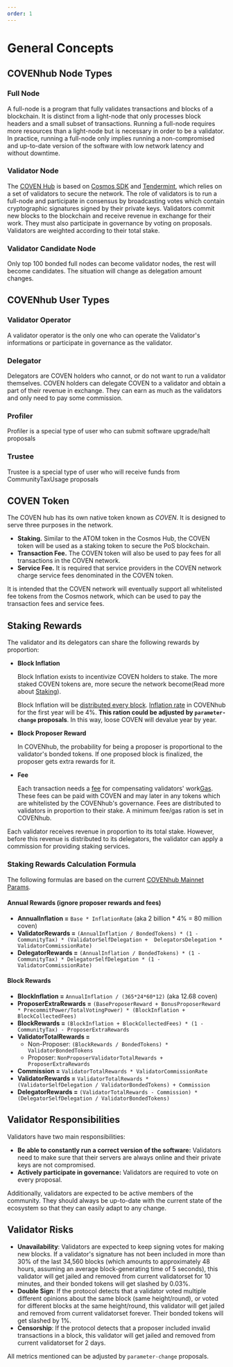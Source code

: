 ```yaml
---
order: 1
---
```


# General Concepts

## COVENhub Node Types

### Full Node

A full-node is a program that fully validates transactions and blocks of a blockchain. It is distinct from a light-node that only processes block headers and a small subset of transactions. Running a full-node requires more resources than a light-node but is necessary in order to be a validator. In practice, running a full-node only implies running a non-compromised and up-to-date version of the software with low network latency and without downtime.

### Validator Node

The [COVEN Hub](../get-started/intro.md#coven-hub) is based on [Cosmos SDK](https://cosmos.network/docs/intro/) and [Tendermint](https://tendermint.com/docs/introduction/what-is-tendermint.html), which relies on a set of validators to secure the network. The role of validators is to run a full-node and participate in consensus by broadcasting votes which contain cryptographic signatures signed by their private keys. Validators commit new blocks to the blockchain and receive revenue in exchange for their work. They must also participate in governance by voting on proposals. Validators are weighted according to their total stake.

### Validator Candidate Node

Only top 100 bonded full nodes can become validator nodes, the rest will become candidates. The situation will change as delegation amount changes.

## COVENhub User Types

### Validator Operator

A validator operator is the only one who can operate the Validator's informations or participate in governance as the validator.

### Delegator

Delegators are COVEN holders who cannot, or do not want to run a validator themselves. COVEN holders can delegate COVEN to a validator and obtain a part of their revenue in exchange. They can earn as much as the validators and only need to pay some commission.

### Profiler

Profiler is a special type of user who can submit software upgrade/halt proposals

### Trustee

Trustee is a special type of user who will receive funds from CommunityTaxUsage proposals

## COVEN Token

The COVEN hub has its own native token known as *COVEN*.  It is designed to serve three purposes in the network.

- **Staking.** Similar to the ATOM token in the Cosmos Hub, the COVEN token will be used as a staking token to secure the PoS blockchain.
- **Transaction Fee.** The COVEN token will also be used to pay fees for all transactions in the COVEN network.
- **Service Fee.** It is required that service providers in the COVEN network charge service fees denominated in the COVEN token.

It is intended that the COVEN network will eventually support all whitelisted fee tokens from the Cosmos network, which can be used to pay the transaction fees and service fees.

## Staking Rewards

The validator and its delegators can share the following rewards by proportion:

- **Block Inflation**

  Block Inflation exists to incentivize COVEN holders to stake. The more staked COVEN tokens are, more secure the network become(Read more about [Staking](../features/staking.md)).

  Block Inflation will be [distributed every block](../features/mint.md). [Inflation rate](../features/mint.md) in COVENhub for the first year will be 4%.  **This ration could be adjusted by `parameter-change` proposals**.
  In this way, loose COVEN will devalue year by year.

- **Block Proposer Reward**

  In COVENhub, the probability for being a proposer is proportional to the validator's bonded tokens. If one proposed block is finalized, the proposer gets extra rewards for it.

- **Fee**

  Each transaction needs a [fee](fee.md#fee) for compensating validators' work[Gas](fee.md#gas). These fees can be paid with COVEN and may later in any tokens which are whitelisted by the COVENhub's governance. Fees are distributed to validators in proportion to their stake. A minimum fee/gas ration is set in COVENhub.

Each validator receives revenue in proportion to its total stake. However, before this revenue is distributed to its delegators, the validator can apply a commission for providing staking services.

### Staking Rewards Calculation Formula

The following formulas are based on the current [COVENhub Mainnet Params](gov-params.md).

#### Annual Rewards (ignore proposer rewards and fees)

- **AnnualInflation =** `Base * InflationRate` (aka 2 billion * 4% = 80 million coven)
- **ValidatorRewards =** `(AnnualInflation / BondedTokens) * (1 - CommunityTax) * (ValidatorSelfDelegation +  DelegatorsDelegation * ValidatorCommissionRate)`
- **DelegatorRewards =** `(AnnualInflation / BondedTokens) * (1 - CommunityTax) * DelegatorSelfDelegation * (1 - ValidatorCommissionRate)`

#### Block Rewards

- **BlockInflation =** `AnnualInflation / (365*24*60*12)` (aka 12.68 coven)
- **ProposerExtraRewards =** `(BaseProposerReward + BonusProposerReward * PrecommitPower/TotalVotingPower) * (BlockInflation + BlockCollectedFees)`
- **BlockRewards =** `(BlockInflation + BlockCollectedFees) * (1 - CommunityTax) - ProposerExtraRewards`
- **ValidatorTotalRewards =**
  - Non-Proposer: `(BlockRewards / BondedTokens) * ValidatorBondedTokens`
  - Proposer: `NonProposerValidatorTotalRewards + ProposerExtraRewards`
- **Commission =** `ValidatorTotalRewards * ValidatorCommissionRate`
- **ValidatorRewards =** `ValidatorTotalRewards * (ValidatorSelfDelegation / ValidatorBondedTokens) + Commission`
- **DelegatorRewards =** `(ValidatorTotalRewards - Commission) * (DelegatorSelfDelegation / ValidatorBondedTokens)`

## Validator Responsibilities

Validators have two main responsibilities:

- **Be able to constantly run a correct version of the software:** Validators need to make sure that their servers are always online and their private keys are not compromised.
- **Actively participate in governance:** Validators are required to vote on every proposal.

Additionally, validators are expected to be active members of the community. They should always be up-to-date with the current state of the ecosystem so that they can easily adapt to any change.

## Validator Risks

- **Unavailability**: Validators are expected to keep signing votes for making new blocks. If a validator's signature has not been included in more than 30% of the last 34,560 blocks (which amounts to approximately 48 hours, assuming an average block-generating time of 5 seconds), this validator will get jailed and removed from current validatorset for 10 minutes, and their bonded tokens will get slashed by 0.03%.
- **Double Sign**: If the protocol detects that a validator voted multiple different opinions about the same block (same height/round), or voted for different blocks at the same height/round, this validator will get jailed and removed from current validatorset forever. Their bonded tokens will get slashed by 1%.
- **Censorship**: If the protocol detects that a proposer included invalid transactions in a block, this validator will get jailed and removed from current validatorset for 2 days.

All metrics mentioned can be adjusted by `parameter-change` proposals.
